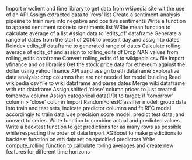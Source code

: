 Import mwclient and time library to get data from wkipedia site wit the use of an API
Assign extracted data to 'revs' list
Create a sentiment-analysis pipeiine to train revs into negative and positive sentiments
Write a function to append sentiment score to sentiments list
WRite mean function to  calculate average of a list
Assign data to 'edits_df' dataframe
Generate a range of dates from the start of 2014 to present day and assign to dates
Reindex edits_df dataframe to generated range of dates
Calculate rolling average of edits_df and assign to rolling_edits df
Drop NAN values from rolling_edits dataframe
Convert rolling_edits df to wikipedia csv file
Import yfinance and os libraries
Get the stock price data for ethereum against the dollar using yahoo finance API aand assign to eth dataframe
Explorative data analysis: drop columns that are not needed for model building
Read wikipedia csv file to wiki dataframe and parse dates
Merge wiki dataframe with eth dataframe
Assign shifted 'close' column prices to just created tomorrow column
Assign categorical data(1/0) to target; if 'tomorrow' column > 'close' column
Import RandomForestClassifier model, group data into train and test sets, indicate predictor columns and fit RFC model accordingly to train data
Use precision score model, predict test data, and convert to series.
Write function to combine actual and predicted values
Write a backtest function to get predictions for as many rows  as possible while respecting the order of data
Import XGBoost to make predictions to backtest function on eth dataset on specified predictors
Write compute_rolling function to calculate rolling averages and create new features for different time horizons
